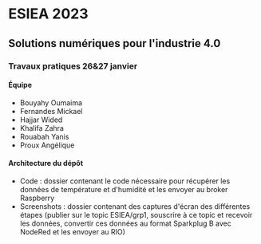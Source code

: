 # ESIEA 2023
## Solutions numériques pour l'industrie 4.0
### Travaux pratiques 26&27 janvier

#### Équipe

- Bouyahy Oumaima
- Fernandes Mickael
- Hajjar Wided
- Khalifa Zahra
- Rouabah Yanis
- Proux Angélique

#### Architecture du dépôt

- Code : dossier contenant le code nécessaire pour récupérer les données de température et d'humidité et les envoyer au broker Raspberry
- Screenshots : dossier contenant des captures d'écran des différentes étapes (publier sur le topic ESIEA/grp1, souscrire à ce topic et recevoir les données, convertir ces données au format Sparkplug B avec NodeRed et les envoyer au RIO)
